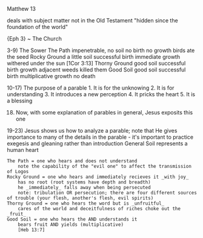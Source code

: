 Matthew 13

deals with subject matter not in the Old Testament
"hidden since the foundation of the world"

{Eph 3} ~ The Church


3-9) The Sower
	The Path
		impenetrable, no soil
		no birth
		no growth
		birds ate the seed
	Rocky Ground
		a little soil
		successful birth
		immediate growth
		withered under the sun [1Cor 3:13]
	Thorny Ground
		good soil
		successful birth
		growth
		adjacent weeds killed them
	Good Soil
		good soil
		successful birth
		multiplicative growth
		no death

10-17) The purpose of a parable
	1. It is for the unknowing
	2. It is for understanding
	3. It introduces a new perception
	4. It pricks the heart
	5. It is a blessing

18) Now, with some explanation of parables in general, Jesus exposits this one

19-23) Jesus shows us how to analyze a parable; note that He gives importance to many of the details in the parable - it's important to practice exegesis and gleaning rather than introduction
	General
		Soil represents a human heart

	The Path = one who hears and does not understand
		note the capability of the "evil one" to affect the transmission of Logos
	Rocky Ground = one who hears and immediately recieves it _with joy_
		has no root (root systems have depth and breadth)
		he _immediately_ falls away when being persecuted
		note: tribulation OR persecution; there are four different sources of trouble (your flesh, another's flesh, evil spirits)
	Thorny Ground = one who hears the word but is _unfruitful_
		cares of the world and deceitfulness of riches choke out the _fruit_
	Good Soil = one who hears the AND understands it
		bears fruit AND yields (multiplicative)
		[Heb 13:7]
